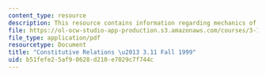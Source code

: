 ```yaml
---
content_type: resource
description: This resource contains information regarding mechanics of materials.
file: https://ol-ocw-studio-app-production.s3.amazonaws.com/courses/3-11-mechanics-of-materials-fall-1999/b51fefe25af90628d210e7029c7f744c_MIT3_11F99_const.pdf
file_type: application/pdf
resourcetype: Document
title: "Constitutive Relations \u2013 3.11 Fall 1999"
uid: b51fefe2-5af9-0628-d210-e7029c7f744c
---
```

